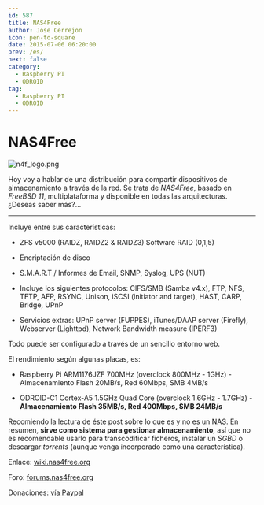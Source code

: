 ```yaml
---
id: 587
title: NAS4Free
author: Jose Cerrejon
icon: pen-to-square
date: 2015-07-06 06:20:00
prev: /es/
next: false
category:
  - Raspberry PI
  - ODROID
tag:
  - Raspberry PI
  - ODROID
---
```


# NAS4Free

![n4f_logo.png](/images/2015/07/n4f_logo.png)

Hoy voy a hablar de una distribución para compartir dispositivos de almacenamiento a través de la red. Se trata de *NAS4Free*, basado en *FreeBSD 11*, multiplataforma y disponible en todas las arquitecturas. ¿Deseas saber más?...

- - -
Incluye entre sus características:

 * ZFS v5000 (RAIDZ, RAIDZ2 & RAIDZ3) Software RAID (0,1,5)

 * Encriptación de disco

 * S.M.A.R.T / Informes de Email, SNMP, Syslog, UPS (NUT)

 * Incluye los siguientes protocolos: CIFS/SMB (Samba v4.x), FTP, NFS, TFTP, AFP, RSYNC, Unison, iSCSI (initiator and target), HAST, CARP, Bridge, UPnP

 * Servicios extras: UPnP server (FUPPES), iTunes/DAAP server (Firefly), Webserver (Lighttpd), Network Bandwidth measure (IPERF3)

Todo puede ser configurado a través de un sencillo entorno web.

El rendimiento según algunas placas, es:

* Raspberry Pi ARM1176JZF 700MHz (overclock 800MHz - 1GHz) - Almacenamiento Flash 20MB/s, Red 60Mbps, SMB 4MB/s

* ODROID-C1 Cortex-A5 1.5GHz Quad Core (overclock 1.6GHz - 1.7GHz) - **Almacenamiento Flash  35MB/s, Red 400Mbps, SMB 24MB/s**

Recomiendo la lectura de [éste](http://wiki.nas4free.org/doku.php?id=what_nas4free_is_and_is_not) post sobre lo que es y no es un NAS. En resumen, **sirve como sistema para gestionar almacenamiento**, así que no es recomendable usarlo para transcodificar ficheros, instalar un *SGBD* o descargar *torrents* (aunque venga incorporado como una característica).

Enlace: [wiki.nas4free.org](http://www.zoonsweb.nl/wiki/doku.php)

Foro: [forums.nas4free.org](http://forums.nas4free.org/)

Donaciones: [vía Paypal](https://www.paypal.com/cgi-bin/webscr?cmd=_donations&business=info%40nas4free%2eorg&lc=US&item_name=NAS4Free%20Project&no_note=0&currency_code=USD&bn=PP%2dDonationsBF%3abtn_donateCC_LG%2egif%3aNonHostedGuest)
